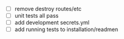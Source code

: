  - [ ] remove destroy routes/etc
 - [ ] unit tests all pass
 - [ ] add development secrets.yml
 - [ ] add running tests to installation/readmen
